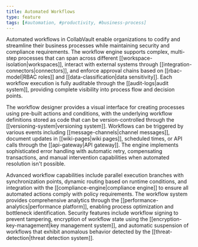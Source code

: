 ```yaml
---
title: Automated Workflows
type: feature
tags: [#automation, #productivity, #business-process]
---
```


Automated workflows in CollabVault enable organizations to codify and streamline their business processes while maintaining security and compliance requirements. The workflow engine supports complex, multi-step processes that can span across different [[workspace-isolation|workspaces]], interact with external systems through [[integration-connectors|connectors]], and enforce approval chains based on [[rbac-model|RBAC roles]] and [[data-classification|data sensitivity]]. Each workflow execution is fully auditable through the [[audit-logs|audit system]], providing complete visibility into process flow and decision points.

The workflow designer provides a visual interface for creating processes using pre-built actions and conditions, with the underlying workflow definitions stored as code that can be version-controlled through the [[versioning-system|versioning system]]. Workflows can be triggered by various events including [[message-channels|channel messages]], document updates in [[wiki-pages|wiki pages]], scheduled times, or API calls through the [[api-gateway|API gateway]]. The engine implements sophisticated error handling with automatic retry, compensating transactions, and manual intervention capabilities when automated resolution isn't possible.

Advanced workflow capabilities include parallel execution branches with synchronization points, dynamic routing based on runtime conditions, and integration with the [[compliance-engine|compliance engine]] to ensure all automated actions comply with policy requirements. The workflow system provides comprehensive analytics through the [[performance-analytics|performance platform]], enabling process optimization and bottleneck identification. Security features include workflow signing to prevent tampering, encryption of workflow state using the [[encryption-key-management|key management system]], and automatic suspension of workflows that exhibit anomalous behavior detected by the [[threat-detection|threat detection system]].